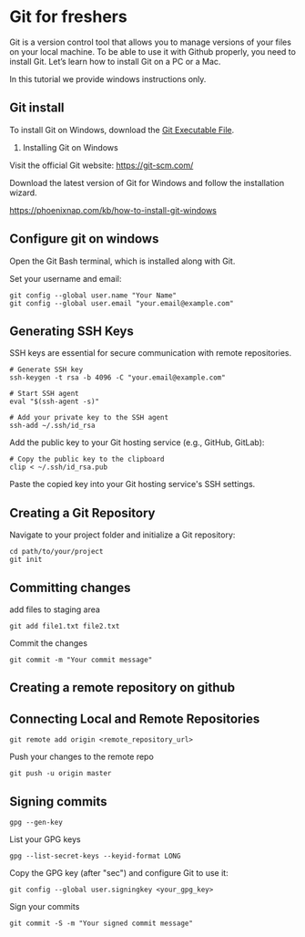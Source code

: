 # Git for freshers

Git is a version control tool that allows you to manage versions of your files on your local machine. To be able to use it with Github properly, you need to install Git. Let’s learn how to install Git on a PC or a Mac.

In this tutorial we provide windows instructions only.

## Git install

To install Git on Windows, download the [Git Executable File](https://git-scm.com/downloads).

1. Installing Git on Windows

Visit the official Git website: https://git-scm.com/

Download the latest version of Git for Windows and follow the installation wizard.

https://phoenixnap.com/kb/how-to-install-git-windows

## Configure git on windows

Open the Git Bash terminal, which is installed along with Git.

Set your username and email:

```
git config --global user.name "Your Name"
git config --global user.email "your.email@example.com"
```
## Generating SSH Keys

SSH keys are essential for secure communication with remote repositories.


```
# Generate SSH key
ssh-keygen -t rsa -b 4096 -C "your.email@example.com"

# Start SSH agent
eval "$(ssh-agent -s)"

# Add your private key to the SSH agent
ssh-add ~/.ssh/id_rsa

```

Add the public key to your Git hosting service (e.g., GitHub, GitLab):

```
# Copy the public key to the clipboard
clip < ~/.ssh/id_rsa.pub

```
Paste the copied key into your Git hosting service's SSH settings.

## Creating a Git Repository

Navigate to your project folder and initialize a Git repository:

```
cd path/to/your/project
git init
```

## Committing changes

add files to staging area

```
git add file1.txt file2.txt

```
Commit the changes
```
git commit -m "Your commit message"
```

## Creating a remote repository on github

## Connecting Local and Remote Repositories

```
git remote add origin <remote_repository_url>
```

Push your changes to the remote repo

```
git push -u origin master
```

## Signing commits

```
gpg --gen-key
```

List your GPG keys
```
gpg --list-secret-keys --keyid-format LONG
```

Copy the GPG key (after "sec") and configure Git to use it:

```
git config --global user.signingkey <your_gpg_key>
```
Sign your commits

```
git commit -S -m "Your signed commit message"
```




